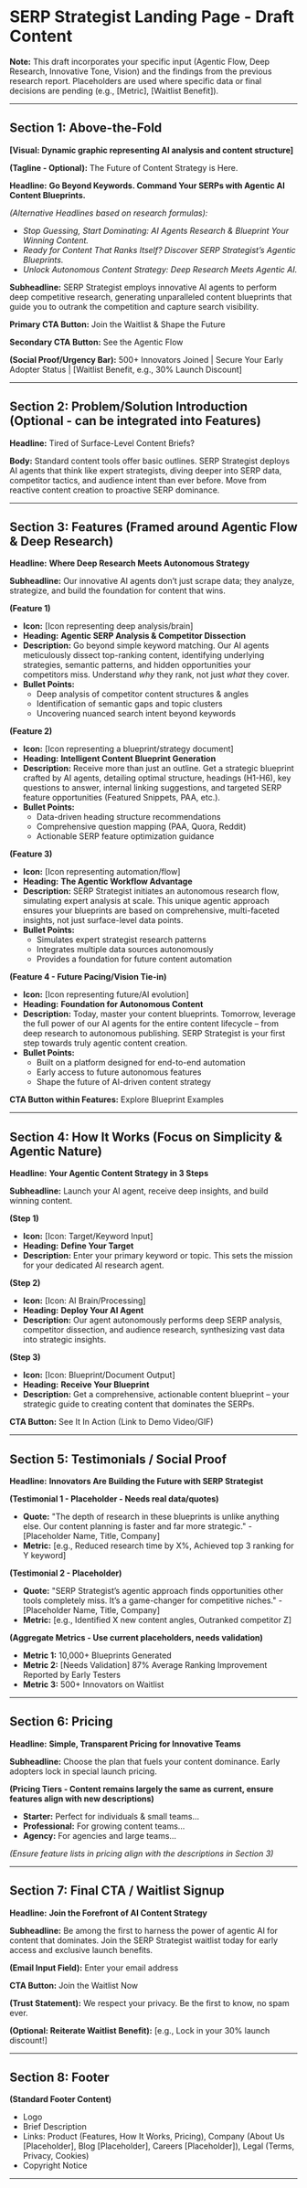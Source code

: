 # SERP Strategist Landing Page - Draft Content

**Note:** This draft incorporates your specific input (Agentic Flow, Deep Research, Innovative Tone, Vision) and the findings from the previous research report. Placeholders are used where specific data or final decisions are pending (e.g., [Metric], [Waitlist Benefit]).

---

## Section 1: Above-the-Fold

**[Visual: Dynamic graphic representing AI analysis and content structure]**

**(Tagline - Optional):** The Future of Content Strategy is Here.

**Headline:** **Go Beyond Keywords. Command Your SERPs with Agentic AI Content Blueprints.**

*(Alternative Headlines based on research formulas):*
*   *Stop Guessing, Start Dominating: AI Agents Research & Blueprint Your Winning Content.*
*   *Ready for Content That Ranks Itself? Discover SERP Strategist’s Agentic Blueprints.*
*   *Unlock Autonomous Content Strategy: Deep Research Meets Agentic AI.*

**Subheadline:** SERP Strategist employs innovative AI agents to perform deep competitive research, generating unparalleled content blueprints that guide you to outrank the competition and capture search visibility.

**Primary CTA Button:** Join the Waitlist & Shape the Future

**Secondary CTA Button:** See the Agentic Flow

**(Social Proof/Urgency Bar):** 500+ Innovators Joined | Secure Your Early Adopter Status | [Waitlist Benefit, e.g., 30% Launch Discount]

---

## Section 2: Problem/Solution Introduction (Optional - can be integrated into Features)

**Headline:** Tired of Surface-Level Content Briefs?

**Body:** Standard content tools offer basic outlines. SERP Strategist deploys AI agents that think like expert strategists, diving deeper into SERP data, competitor tactics, and audience intent than ever before. Move from reactive content creation to proactive SERP dominance.

---

## Section 3: Features (Framed around Agentic Flow & Deep Research)

**Headline:** **Where Deep Research Meets Autonomous Strategy**

**Subheadline:** Our innovative AI agents don’t just scrape data; they analyze, strategize, and build the foundation for content that wins.

**(Feature 1)**
*   **Icon:** [Icon representing deep analysis/brain]
*   **Heading:** **Agentic SERP Analysis & Competitor Dissection**
*   **Description:** Go beyond simple keyword matching. Our AI agents meticulously dissect top-ranking content, identifying underlying strategies, semantic patterns, and hidden opportunities your competitors miss. Understand *why* they rank, not just *what* they cover.
*   **Bullet Points:**
    *   Deep analysis of competitor content structures & angles
    *   Identification of semantic gaps and topic clusters
    *   Uncovering nuanced search intent beyond keywords

**(Feature 2)**
*   **Icon:** [Icon representing a blueprint/strategy document]
*   **Heading:** **Intelligent Content Blueprint Generation**
*   **Description:** Receive more than just an outline. Get a strategic blueprint crafted by AI agents, detailing optimal structure, headings (H1-H6), key questions to answer, internal linking suggestions, and targeted SERP feature opportunities (Featured Snippets, PAA, etc.).
*   **Bullet Points:**
    *   Data-driven heading structure recommendations
    *   Comprehensive question mapping (PAA, Quora, Reddit)
    *   Actionable SERP feature optimization guidance

**(Feature 3)**
*   **Icon:** [Icon representing automation/flow]
*   **Heading:** **The Agentic Workflow Advantage**
*   **Description:** SERP Strategist initiates an autonomous research flow, simulating expert analysis at scale. This unique agentic approach ensures your blueprints are based on comprehensive, multi-faceted insights, not just surface-level data points.
*   **Bullet Points:**
    *   Simulates expert strategist research patterns
    *   Integrates multiple data sources autonomously
    *   Provides a foundation for future content automation

**(Feature 4 - Future Pacing/Vision Tie-in)**
*   **Icon:** [Icon representing future/AI evolution]
*   **Heading:** **Foundation for Autonomous Content**
*   **Description:** Today, master your content blueprints. Tomorrow, leverage the full power of our AI agents for the entire content lifecycle – from deep research to autonomous publishing. SERP Strategist is your first step towards truly agentic content creation.
*   **Bullet Points:**
    *   Built on a platform designed for end-to-end automation
    *   Early access to future autonomous features
    *   Shape the future of AI-driven content strategy

**CTA Button within Features:** Explore Blueprint Examples

---

## Section 4: How It Works (Focus on Simplicity & Agentic Nature)

**Headline:** **Your Agentic Content Strategy in 3 Steps**

**Subheadline:** Launch your AI agent, receive deep insights, and build winning content.

**(Step 1)**
*   **Icon:** [Icon: Target/Keyword Input]
*   **Heading:** **Define Your Target**
*   **Description:** Enter your primary keyword or topic. This sets the mission for your dedicated AI research agent.

**(Step 2)**
*   **Icon:** [Icon: AI Brain/Processing]
*   **Heading:** **Deploy Your AI Agent**
*   **Description:** Our agent autonomously performs deep SERP analysis, competitor dissection, and audience research, synthesizing vast data into strategic insights.

**(Step 3)**
*   **Icon:** [Icon: Blueprint/Document Output]
*   **Heading:** **Receive Your Blueprint**
*   **Description:** Get a comprehensive, actionable content blueprint – your strategic guide to creating content that dominates the SERPs.

**CTA Button:** See It In Action (Link to Demo Video/GIF)

---

## Section 5: Testimonials / Social Proof

**Headline:** **Innovators Are Building the Future with SERP Strategist**

**(Testimonial 1 - Placeholder - Needs real data/quotes)**
*   **Quote:** "The depth of research in these blueprints is unlike anything else. Our content planning is faster and far more strategic." - [Placeholder Name, Title, Company]
*   **Metric:** [e.g., Reduced research time by X%, Achieved top 3 ranking for Y keyword]

**(Testimonial 2 - Placeholder)**
*   **Quote:** "SERP Strategist’s agentic approach finds opportunities other tools completely miss. It’s a game-changer for competitive niches." - [Placeholder Name, Title, Company]
*   **Metric:** [e.g., Identified X new content angles, Outranked competitor Z]

**(Aggregate Metrics - Use current placeholders, needs validation)**
*   **Metric 1:** 10,000+ Blueprints Generated
*   **Metric 2:** [Needs Validation] 87% Average Ranking Improvement Reported by Early Testers
*   **Metric 3:** 500+ Innovators on Waitlist

---

## Section 6: Pricing

**Headline:** **Simple, Transparent Pricing for Innovative Teams**

**Subheadline:** Choose the plan that fuels your content dominance. Early adopters lock in special launch pricing.

**(Pricing Tiers - Content remains largely the same as current, ensure features align with new descriptions)**

*   **Starter:** Perfect for individuals & small teams...
*   **Professional:** For growing content teams...
*   **Agency:** For agencies and large teams...

*(Ensure feature lists in pricing align with the descriptions in Section 3)*

---

## Section 7: Final CTA / Waitlist Signup

**Headline:** **Join the Forefront of AI Content Strategy**

**Subheadline:** Be among the first to harness the power of agentic AI for content that dominates. Join the SERP Strategist waitlist today for early access and exclusive launch benefits.

**(Email Input Field):** Enter your email address

**CTA Button:** Join the Waitlist Now

**(Trust Statement):** We respect your privacy. Be the first to know, no spam ever.

**(Optional: Reiterate Waitlist Benefit):** [e.g., Lock in your 30% launch discount!]

---

## Section 8: Footer

**(Standard Footer Content)**
*   Logo
*   Brief Description
*   Links: Product (Features, How It Works, Pricing), Company (About Us [Placeholder], Blog [Placeholder], Careers [Placeholder]), Legal (Terms, Privacy, Cookies)
*   Copyright Notice

---

